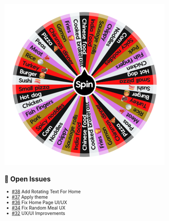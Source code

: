 ![Project Screenshot](https://github.com/tgilly93/Dinner_Generator_React/blob/main/images/Dinner_Generator_React_thumb.png?raw=true)

## 🚀 Open Issues


<!-- ISSUES-START -->
- [#38](https://github.com/tgilly93/Dinner_Generator_React/issues/38) Add Rotating Text For Home
- [#37](https://github.com/tgilly93/Dinner_Generator_React/issues/37) Apply theme
- [#36](https://github.com/tgilly93/Dinner_Generator_React/issues/36) Fix Home Page UI/UX
- [#34](https://github.com/tgilly93/Dinner_Generator_React/issues/34) Fix Random Meal UX
- [#32](https://github.com/tgilly93/Dinner_Generator_React/issues/32) UX/UI Improvements
<!-- ISSUES-END -->
